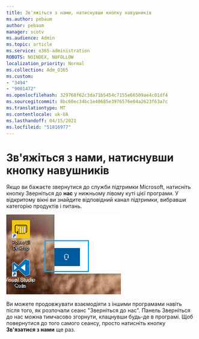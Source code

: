 ```yaml
---
title: Зв'яжіться з нами, натиснувши кнопку навушників
ms.author: pebaum
author: pebaum
manager: scotv
ms.audience: Admin
ms.topic: article
ms.service: o365-administration
ROBOTS: NOINDEX, NOFOLLOW
localization_priority: Normal
ms.collection: Adm_O365
ms.custom:
- "3494"
- "9001472"
ms.openlocfilehash: 329768f62c3da71b5454c7155e66509ae4c01df4
ms.sourcegitcommit: 8bc60ec34bc1e40685e3976576e04a2623f63a7c
ms.translationtype: MT
ms.contentlocale: uk-UA
ms.lasthandoff: 04/15/2021
ms.locfileid: "51816977"
---
```

# <a name="contact-us-by-clicking-the-headphone-button"></a>Зв'яжіться з нами, натиснувши кнопку навушників

Якщо ви бажаєте звернутися до служби підтримки Microsoft, натисніть кнопку Зверніться до **нас** у нижньому лівому куті цієї програми. У відкритому вікні ви знайдите відповідний канал підтримки, вибравши категорію продуктів і питань.

![Зверніться до нас, клацнувши піктограму навушників.](media/contact-us-headphone-icon.png)

Ви можете продовжувати взаємодіяти з іншими програмами навіть після того, як розпочали сеанс "Зверніться до нас". Панель Зверніться до нас можна тимчасово згорнути, клацнувши будь-де в програмі. Щоб повернутися до того самого сеансу, просто натисніть кнопку **Зв'язатися з нами** ще раз.
